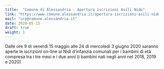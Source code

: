 ```yaml
---
title:  "Comune di Alessandria - Apertura iscrizioni Asili Nido"
link: "https://www.comune.alessandria.it/apertura-iscrizioni-asili-nido"
mail: "urp@comune.alessandria.it"
date: 2020-05-15
draft: true
weight: 1
---
```


Dalle ore 9 di venerdì 15 maggio alle 24 di mercoledì 3 giugno 2020 saranno aperte le iscrizioni on-line ai Nidi d’infanzia comunali per i bambini di età compresa tra i tre mesi e i due anni (i bambini nati negli anni nel 2018, 2019 e 2020)
